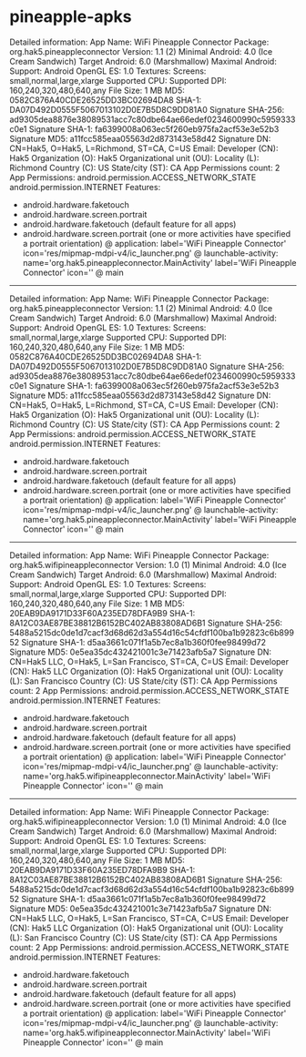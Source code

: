 # pineapple-apks

Detailed information:
App Name: WiFi Pineapple Connector
Package: org.hak5.pineappleconnector
Version: 1.1 (2)
Minimal Android: 4.0 (Ice Cream Sandwich)
Target Android: 6.0 (Marshmallow)
Maximal Android: 
Support: Android
OpenGL ES: 1.0
Textures: 
Screens: small,normal,large,xlarge
Supported CPU: 
Supported DPI: 160,240,320,480,640,any
File Size: 1 MB
MD5: 0582C876A40CDE26525DD3BC02694DA8
SHA-1: DA07D492D0555F5067013102D0E7B5D8C9DD81A0
Signature SHA-256: ad9305dea8876e38089531acc7c80dbe64ae66edef0234600990c5959333c0e1
Signature SHA-1: fa6399008a063ec5f260eb975fa2acf53e3e52b3
Signature MD5: a11fcc585eaa05563d2d873143e58d42
Signature DN: CN=Hak5, O=Hak5, L=Richmond, ST=CA, C=US
Email: 
Developer (CN): Hak5
Organization (O): Hak5
Organizational unit (OU): 
Locality (L): Richmond
Country (C): US
State/city (ST): CA
App Permissions count: 2
App Permissions:
android.permission.ACCESS_NETWORK_STATE
android.permission.INTERNET
Features:
+ android.hardware.faketouch
+ android.hardware.screen.portrait
+ android.hardware.faketouch (default feature for all apps)
+ android.hardware.screen.portrait (one or more activities have specified a portrait orientation)
@ application: label='WiFi Pineapple Connector' icon='res/mipmap-mdpi-v4/ic_launcher.png'
@ launchable-activity: name='org.hak5.pineappleconnector.MainActivity'  label='WiFi Pineapple Connector' icon=''
@ main

-------------------------------------

Detailed information:
App Name: WiFi Pineapple Connector
Package: org.hak5.pineappleconnector
Version: 1.1 (2)
Minimal Android: 4.0 (Ice Cream Sandwich)
Target Android: 6.0 (Marshmallow)
Maximal Android: 
Support: Android
OpenGL ES: 1.0
Textures: 
Screens: small,normal,large,xlarge
Supported CPU: 
Supported DPI: 160,240,320,480,640,any
File Size: 1 MB
MD5: 0582C876A40CDE26525DD3BC02694DA8
SHA-1: DA07D492D0555F5067013102D0E7B5D8C9DD81A0
Signature SHA-256: ad9305dea8876e38089531acc7c80dbe64ae66edef0234600990c5959333c0e1
Signature SHA-1: fa6399008a063ec5f260eb975fa2acf53e3e52b3
Signature MD5: a11fcc585eaa05563d2d873143e58d42
Signature DN: CN=Hak5, O=Hak5, L=Richmond, ST=CA, C=US
Email: 
Developer (CN): Hak5
Organization (O): Hak5
Organizational unit (OU): 
Locality (L): Richmond
Country (C): US
State/city (ST): CA
App Permissions count: 2
App Permissions:
android.permission.ACCESS_NETWORK_STATE
android.permission.INTERNET
Features:
+ android.hardware.faketouch
+ android.hardware.screen.portrait
+ android.hardware.faketouch (default feature for all apps)
+ android.hardware.screen.portrait (one or more activities have specified a portrait orientation)
@ application: label='WiFi Pineapple Connector' icon='res/mipmap-mdpi-v4/ic_launcher.png'
@ launchable-activity: name='org.hak5.pineappleconnector.MainActivity'  label='WiFi Pineapple Connector' icon=''
@ main

----------------------

Detailed information:
App Name: WiFi Pineapple Connector
Package: org.hak5.wifipineappleconnector
Version: 1.0 (1)
Minimal Android: 4.0 (Ice Cream Sandwich)
Target Android: 6.0 (Marshmallow)
Maximal Android: 
Support: Android
OpenGL ES: 1.0
Textures: 
Screens: small,normal,large,xlarge
Supported CPU: 
Supported DPI: 160,240,320,480,640,any
File Size: 1 MB
MD5: 20EAB9DA9171D33F60A235ED78DFA9B9
SHA-1: 8A12C03AE87BE38812B6152BC402AB83808AD6B1
Signature SHA-256: 5488a5215dc0de1d7cacf3d68d62d3a554d16c54cfdf100ba1b92823c6b89952
Signature SHA-1: d5aa3661c071f1a5b7ec8a1b360f0fee98499d72
Signature MD5: 0e5ea35dc432421001c3e71423afb5a7
Signature DN: CN=Hak5 LLC, O=Hak5, L=San Francisco, ST=CA, C=US
Email: 
Developer (CN): Hak5 LLC
Organization (O): Hak5
Organizational unit (OU): 
Locality (L): San Francisco
Country (C): US
State/city (ST): CA
App Permissions count: 2
App Permissions:
android.permission.ACCESS_NETWORK_STATE
android.permission.INTERNET
Features:
+ android.hardware.faketouch
+ android.hardware.screen.portrait
+ android.hardware.faketouch (default feature for all apps)
+ android.hardware.screen.portrait (one or more activities have specified a portrait orientation)
@ application: label='WiFi Pineapple Connector' icon='res/mipmap-mdpi-v4/ic_launcher.png'
@ launchable-activity: name='org.hak5.wifipineappleconnector.MainActivity'  label='WiFi Pineapple Connector' icon=''
@ main

----------------------

Detailed information:
App Name: WiFi Pineapple Connector
Package: org.hak5.wifipineappleconnector
Version: 1.0 (1)
Minimal Android: 4.0 (Ice Cream Sandwich)
Target Android: 6.0 (Marshmallow)
Maximal Android: 
Support: Android
OpenGL ES: 1.0
Textures: 
Screens: small,normal,large,xlarge
Supported CPU: 
Supported DPI: 160,240,320,480,640,any
File Size: 1 MB
MD5: 20EAB9DA9171D33F60A235ED78DFA9B9
SHA-1: 8A12C03AE87BE38812B6152BC402AB83808AD6B1
Signature SHA-256: 5488a5215dc0de1d7cacf3d68d62d3a554d16c54cfdf100ba1b92823c6b89952
Signature SHA-1: d5aa3661c071f1a5b7ec8a1b360f0fee98499d72
Signature MD5: 0e5ea35dc432421001c3e71423afb5a7
Signature DN: CN=Hak5 LLC, O=Hak5, L=San Francisco, ST=CA, C=US
Email: 
Developer (CN): Hak5 LLC
Organization (O): Hak5
Organizational unit (OU): 
Locality (L): San Francisco
Country (C): US
State/city (ST): CA
App Permissions count: 2
App Permissions:
android.permission.ACCESS_NETWORK_STATE
android.permission.INTERNET
Features:
+ android.hardware.faketouch
+ android.hardware.screen.portrait
+ android.hardware.faketouch (default feature for all apps)
+ android.hardware.screen.portrait (one or more activities have specified a portrait orientation)
@ application: label='WiFi Pineapple Connector' icon='res/mipmap-mdpi-v4/ic_launcher.png'
@ launchable-activity: name='org.hak5.wifipineappleconnector.MainActivity'  label='WiFi Pineapple Connector' icon=''
@ main
